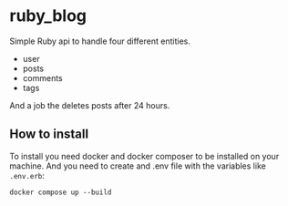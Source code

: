 # ruby_blog
Simple Ruby api to handle four different entities. 
- user
- posts
- comments
- tags

And a job the deletes posts after 24 hours.

## How to install

To install you need docker and docker composer to be installed on your machine. 
And you need to create and .env file with the variables like `.env.erb`:
```
docker compose up --build
```